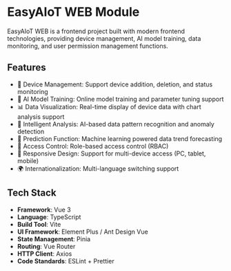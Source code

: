 # EasyAIoT WEB Module

EasyAIoT WEB is a frontend project built with modern frontend technologies, providing device management, AI model training, data monitoring, and user permission management functions.

## Features

- 🌟 Device Management: Support device addition, deletion, and status monitoring
- 🤖 AI Model Training: Online model training and parameter tuning support
- 📊 Data Visualization: Real-time display of device data with chart analysis support
- 🧠 Intelligent Analysis: AI-based data pattern recognition and anomaly detection
- 🔮 Prediction Function: Machine learning powered data trend forecasting
- 🔐 Access Control: Role-based access control (RBAC)
- 🎨 Responsive Design: Support for multi-device access (PC, tablet, mobile)
- 🌍 Internationalization: Multi-language switching support

## Tech Stack

- **Framework**: Vue 3
- **Language**: TypeScript
- **Build Tool**: Vite
- **UI Framework**: Element Plus / Ant Design Vue
- **State Management**: Pinia
- **Routing**: Vue Router
- **HTTP Client**: Axios
- **Code Standards**: ESLint + Prettier

